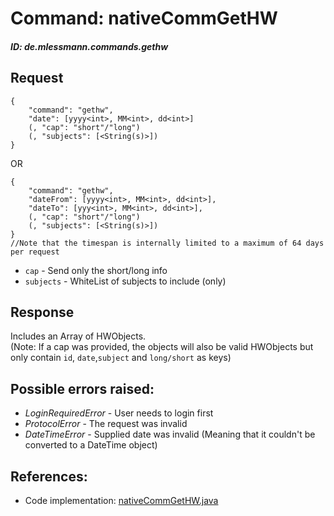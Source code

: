 # Command: nativeCommGetHW
##### ID: de.mlessmann.commands.gethw

## Request
```  
{  
	"command": "gethw",  
	"date": [yyyy<int>, MM<int>, dd<int>]  
	(, "cap": "short"/"long")  
	(, "subjects": [<String(s)>])  
}  
```  
OR  
```  
{
	"command": "gethw",  
	"dateFrom": [yyyy<int>, MM<int>, dd<int>],  
	"dateTo": [yyy<int>, MM<int>, dd<int>],  
	(, "cap": "short"/"long")  
	(, "subjects": [<String(s)>])  
}
//Note that the timespan is internally limited to a maximum of 64 days per request  
```  
  * ```cap``` - Send only the short/long info  
  * ```subjects``` - WhiteList of subjects to include (only)  
  
  
## Response
Includes an Array of HWObjects.  
(Note: If a cap was provided, the objects will also be valid HWObjects but only contain ```id```, ```date```,```subject``` and ```long/short``` as keys)  
  
  
  
## Possible errors raised:  
* _LoginRequiredError_ - User needs to login first  
* _ProtocolError_ - The request was invalid  
* _DateTimeError_ - Supplied date was invalid (Meaning that it couldn't be converted to a DateTime object)  
  
  
## References:  
* Code implementation: [nativeCommGetHW.java](https://github.com/MarkL4YG/Homework_Server/blob/bleeding/src/main/java/de/mlessmann/network/commands/nativeCommGetHW.java)  
